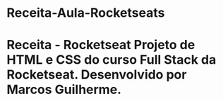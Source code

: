 # Receita-Aula-Rocketseats
# Receita - Rocketseat  Projeto de HTML e CSS do curso Full Stack da Rocketseat.  Desenvolvido por Marcos Guilherme.
